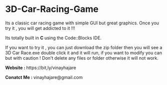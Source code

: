 # 3D-Car-Racing-Game
Its a classic car racing game with simple GUI but great graphics. Once you try it , you will get addicted to it !!!
<p>Its totally built in <b>C </b> using the Code::Blocks IDE.</p> If you want to try it , you can just download the zip folder then you will see a 3D Car Race.exe double click it and it will run, if you want to modify you can but with caution ! Don't delete any files or folder otherwise  it will not work.
<p></p>
<p><b>Website : </b> https://bit,ly/vinayhajare</p>
<p><b>Conatct Me : </b>vinayhajare@gmail.com</p>
